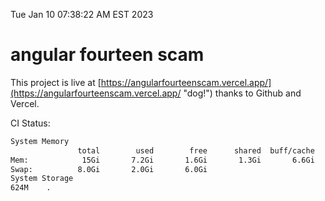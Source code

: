 Tue Jan 10 07:38:22 AM EST 2023

# angular fourteen scam


This project is live at [https://angularfourteenscam.vercel.app/](https://angularfourteenscam.vercel.app/ "dog!") thanks to Github and Vercel.

CI Status: 

```bash
System Memory
               total        used        free      shared  buff/cache   available
Mem:            15Gi       7.2Gi       1.6Gi       1.3Gi       6.6Gi       6.5Gi
Swap:          8.0Gi       2.0Gi       6.0Gi
System Storage
624M	.
